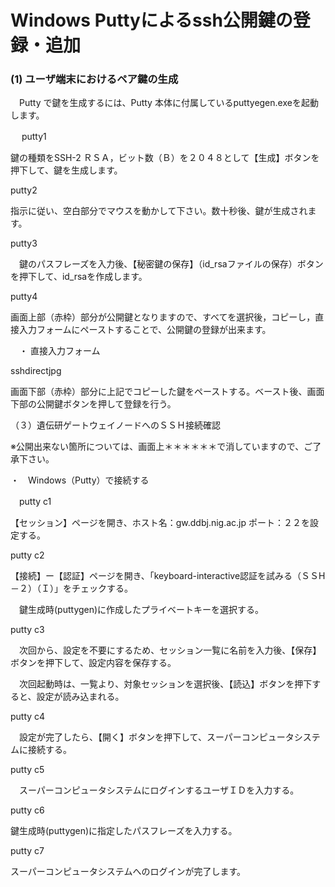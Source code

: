 
# Windows Puttyによるssh公開鍵の登録・追加


### (1) ユーザ端末におけるペア鍵の生成

　Putty で鍵を生成するには、Putty 本体に付属しているputtyegen.exeを起動します。

　 putty1

  鍵の種類をSSH-2 ＲＳＡ，ビット数（Ｂ）を２０４８として【生成】ボタンを押下して、鍵を生成します。

 

   putty2

  指示に従い、空白部分でマウスを動かして下さい。数十秒後、鍵が生成されます。

 

   putty3

 　鍵のパスフレーズを入力後、【秘密鍵の保存】（id_rsaファイルの保存）ボタンを押下して、id_rsaを作成します。

 

   putty4

画面上部（赤枠）部分が公開鍵となりますので、すべてを選択後，コピーし，直接入力フォームにペーストすることで、公開鍵の登録が出来ます。 

　・ 直接入力フォーム

sshdirectjpg
 

画面下部（赤枠）部分に上記でコピーした鍵をペーストする。ベースト後、画面下部の公開鍵ボタンを押して登録を行う。

 

（３）遺伝研ゲートウェイノードへのＳＳＨ接続確認

 ※公開出来ない箇所については、画面上＊＊＊＊＊＊で消していますので、ご了承下さい。

・　Windows（Putty）で接続する

　putty c1

  【セッション】ページを開き、ホスト名：gw.ddbj.nig.ac.jp  ポート：２２を設定する。

  putty c2

   【接続】ー【認証】ページを開き、「keyboard-interactive認証を試みる（ＳＳH－２）（Ｉ）」をチェックする。

　鍵生成時(puttygen)に作成したプライベートキーを選択する。

  putty c3

　次回から、設定を不要にするため、セッション一覧に名前を入力後、【保存】ボタンを押下して、設定内容を保存する。

　次回起動時は、一覧より、対象セッションを選択後、【読込】ボタンを押下すると、設定が読み込まれる。 

  putty c4

　設定が完了したら、【開く】ボタンを押下して、スーパーコンピュータシステムに接続する。

  putty c5

　スーパーコンピュータシステムにログインするユーザＩＤを入力する。

  putty c6

  鍵生成時(puttygen)に指定したパスフレーズを入力する。

  putty c7

 スーパーコンピュータシステムへのログインが完了します。

 

